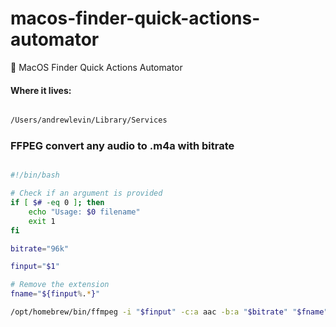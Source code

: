 # macos-finder-quick-actions-automator
🎰 MacOS Finder Quick Actions Automator


#### Where it lives: 

```bash

/Users/andrewlevin/Library/Services

```

### FFPEG convert any audio to .m4a with bitrate 

```bash

#!/bin/bash

# Check if an argument is provided
if [ $# -eq 0 ]; then
    echo "Usage: $0 filename"
    exit 1
fi

bitrate="96k"

finput="$1"

# Remove the extension
fname="${finput%.*}"

/opt/homebrew/bin/ffmpeg -i "$finput" -c:a aac -b:a "$bitrate" "$fname".m4a

```

